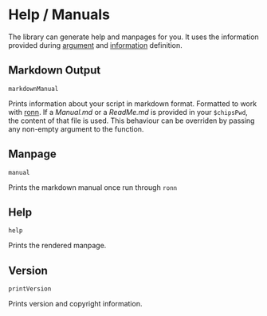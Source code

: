 # Help / Manuals
The library can generate help and manpages for you. It uses the information provided during [argument](argv.md) and [information](info.md) definition.

## Markdown Output
```fish
markdownManual
```
Prints information about your script in markdown format. Formatted to work with [ronn](https://rtomayko.github.io/ronn/). If a *Manual.md* or a *ReadMe.md* is provided in your `$chipsPwd`, the content of that file is used. This behaviour can be overriden by passing any non-empty argument to the function.

## Manpage
```fish
manual
```
Prints the markdown manual once run through `ronn`

## Help
```fish
help
```
Prints the rendered manpage.

## Version
```fish
printVersion
```
Prints version and copyright information.
